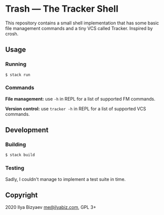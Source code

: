 # Trash — The Tracker Shell

This repository contains a small shell implementation that has some basic file management commands and a tiny VCS called Tracker.
Inspired by crosh.

## Usage
### Running
```bash
$ stack run
```

### Commands
**File management:** use `-h` in REPL for a list of supported FM commands.

**Version control:** use `tracker -h` in REPL for a list of supported VCS commands.

## Development
### Building
```bash
$ stack build
```

### Testing
Sadly, I couldn't manage to implement a test suite in time.

## Copyright
2020 Ilya Bizyaev <me@ilyabiz.com>, GPL 3+
